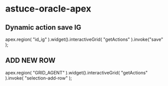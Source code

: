 # astuce-oracle-apex

## Dynamic action save IG
apex.region( "id_ig" ).widget().interactiveGrid( "getActions" ).invoke("save" );

## ADD NEW ROW
apex.region( "GRID_AGENT" ).widget().interactiveGrid( "getActions" ).invoke( "selection-add-row" );
 
